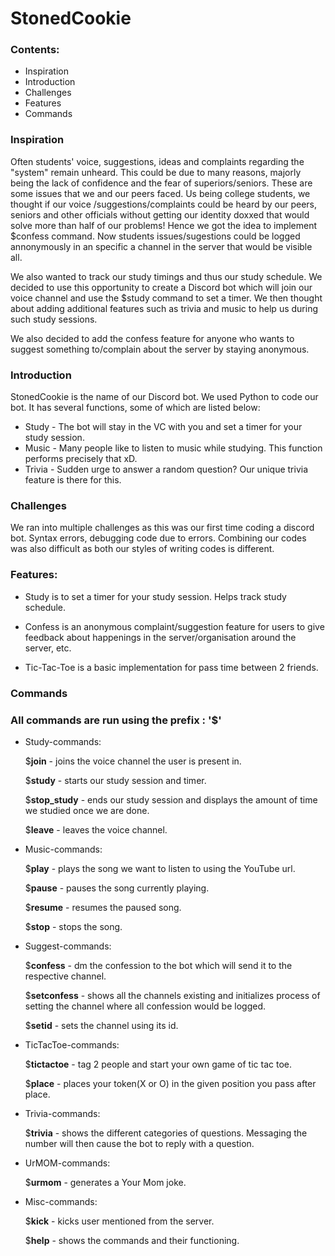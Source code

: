 # StonedCookie

### Contents:
* Inspiration
* Introduction
* Challenges
* Features
* Commands

### Inspiration

Often students' voice, suggestions, ideas and complaints regarding the "system" remain unheard. This could be due to many reasons, majorly being the lack of confidence and the fear of superiors/seniors. These are some issues that we and our peers faced. Us being college students, we thought if our voice /suggestions/complaints could be heard by our peers, seniors and other officials without getting our identity doxxed that would solve more than half of our problems! Hence we got the idea to implement $confess command. Now students issues/sugestions could be logged annonymously in an specific a channel in the server that would be visible all.

We also wanted to track our study timings and thus our study schedule. We decided to use this opportunity to create a Discord bot which will join our voice channel and use the $study command to set a timer. We then thought about adding additional features such as trivia and music to help us during such study sessions.

We also decided to add the confess feature for anyone who wants to suggest something to/complain about the server by staying anonymous.

### Introduction

StonedCookie is the name of our Discord bot.
We used Python to code our bot. It has several functions, some of which are listed below:

* Study - The bot will stay in the VC with you and set a timer for your study session.
* Music - Many people like to listen to music while studying. This function performs precisely that xD.
* Trivia - Sudden urge to answer a random question? Our unique trivia feature is there for this.

### Challenges

We ran into multiple challenges as this was our first time coding a discord bot. Syntax errors, debugging code due to errors. Combining our codes was also difficult as both our styles of writing codes is different.

### Features:

* Study is to set a timer for your study session. Helps track study schedule.

* Confess is an anonymous complaint/suggestion feature for users to give feedback about happenings in the server/organisation around the server, etc.

* Tic-Tac-Toe is a basic implementation for pass time between 2 friends.

### Commands

### All commands are run using the prefix : '$'

* Study-commands:

    $**join** - joins the voice channel the user is present in.
    
    $**study** - starts our study session and timer.
    
    $**stop_study** - ends our study session and displays the amount of time we studied once we are done.
    
    $**leave** - leaves the voice channel.
    
* Music-commands:

    $**play** - plays the song we want to listen to using the YouTube url.
    
    $**pause** - pauses the song currently playing.
    
    $**resume** - resumes the paused song.
    
    $**stop** - stops the song.
    
* Suggest-commands:
    
    $**confess** - dm the confession to the bot which will send it to the respective channel.
    
    $**setconfess** - shows all the channels existing and initializes process of setting the channel where all confession would be logged.
    
    $**setid** - sets the channel using its id.
    
* TicTacToe-commands:
    
    $**tictactoe** - tag 2 people and start your own game of tic tac toe.
    
    $**place** - places your token(X or O) in the given position you pass after place.
    
* Trivia-commands:
    
    $**trivia** - shows the different categories of questions. Messaging the number will then cause the bot to reply with a question.
    
* UrMOM-commands:
    
    $**urmom** - generates a Your Mom joke.
    
* Misc-commands:
    
    $**kick** - kicks user mentioned from the server.
    
    $**help** - shows the commands and their functioning.
    
